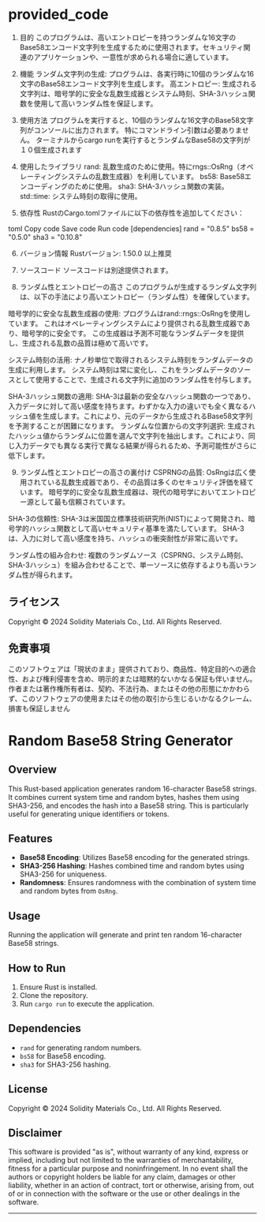 # provided_code

1. 目的
このプログラムは、高いエントロピーを持つランダムな16文字のBase58エンコード文字列を生成するために使用されます。セキュリティ関連のアプリケーションや、一意性が求められる場合に適しています。

2. 機能
ランダム文字列の生成: プログラムは、各実行時に10個のランダムな16文字のBase58エンコード文字列を生成します。
高エントロピー: 生成される文字列は、暗号学的に安全な乱数生成器とシステム時刻、SHA-3ハッシュ関数を使用して高いランダム性を保証します。

3. 使用方法
プログラムを実行すると、10個のランダムな16文字のBase58文字列がコンソールに出力されます。
特にコマンドライン引数は必要ありません。
ターミナルからcargo runを実行するとランダムなBase58の文字列が１０個生成されます

4. 使用したライブラリ
rand: 乱数生成のために使用。特にrngs::OsRng（オペレーティングシステムの乱数生成器）を利用しています。
bs58: Base58エンコーディングのために使用。
sha3: SHA-3ハッシュ関数の実装。
std::time: システム時刻の取得に使用。

5. 依存性
RustのCargo.tomlファイルに以下の依存性を追加してください：

toml
Copy code
Save code
Run code
[dependencies]
rand = "0.8.5"
bs58 = "0.5.0"
sha3 = "0.10.8"

6. バージョン情報
Rustバージョン: 1.50.0 以上推奨

7. ソースコード
ソースコードは別途提供されます。





8. ランダム性とエントロピーの高さ
このプログラムが生成するランダム文字列は、以下の手法により高いエントロピー（ランダム性）を確保しています。

暗号学的に安全な乱数生成器の使用: プログラムはrand::rngs::OsRngを使用しています。
これはオペレーティングシステムにより提供される乱数生成器であり、暗号学的に安全です。
この生成器は予測不可能なランダムデータを提供し、生成される乱数の品質は極めて高いです。

システム時刻の活用: ナノ秒単位で取得されるシステム時刻をランダムデータの生成に利用します。
システム時刻は常に変化し、これをランダムデータのソースとして使用することで、生成される文字列に追加のランダム性を付与します。

SHA-3ハッシュ関数の適用: SHA-3は最新の安全なハッシュ関数の一つであり、入力データに対して高い感度を持ちます。わずかな入力の違いでも全く異なるハッシュ値を生成します。これにより、元のデータから生成されるBase58文字列を予測することが困難になります。
ランダムな位置からの文字列選択: 生成されたハッシュ値からランダムに位置を選んで文字列を抽出します。これにより、同じ入力データでも異なる実行で異なる結果が得られるため、予測可能性がさらに低下します。



9. ランダム性とエントロピーの高さの裏付け
CSPRNGの品質: OsRngは広く使用されている乱数生成器であり、その品質は多くのセキュリティ評価を経ています。
暗号学的に安全な乱数生成器は、現代の暗号学においてエントロピー源として最も信頼されています。

SHA-3の信頼性: SHA-3は米国国立標準技術研究所(NIST)によって開発され、暗号学的ハッシュ関数として高いセキュリティ基準を満たしています。
SHA-3は、入力に対して高い感度を持ち、ハッシュの衝突耐性が非常に高いです。

ランダム性の組み合わせ: 複数のランダムソース（CSPRNG、システム時刻、SHA-3ハッシュ）を組み合わせることで、単一ソースに依存するよりも高いランダム性が得られます。



## ライセンス
Copyright © 2024 Solidity Materials Co., Ltd. All Rights Reserved.

## 免責事項
このソフトウェアは「現状のまま」提供されており、商品性、特定目的への適合性、および権利侵害を含め、明示的または暗黙的ないかなる保証も伴いません。作者または著作権所有者は、契約、不法行為、またはその他の形態にかかわらず、このソフトウェアの使用またはその他の取引から生じるいかなるクレーム、損害も保証しません


# Random Base58 String Generator

## Overview
This Rust-based application generates random 16-character Base58 strings. It combines current system time and random bytes, hashes them using SHA3-256, and encodes the hash into a Base58 string. This is particularly useful for generating unique identifiers or tokens.

## Features
- **Base58 Encoding**: Utilizes Base58 encoding for the generated strings.
- **SHA3-256 Hashing**: Hashes combined time and random bytes using SHA3-256 for uniqueness.
- **Randomness**: Ensures randomness with the combination of system time and random bytes from `OsRng`.

## Usage
Running the application will generate and print ten random 16-character Base58 strings.

## How to Run
1. Ensure Rust is installed.
2. Clone the repository.
3. Run `cargo run` to execute the application.

## Dependencies
- `rand` for generating random numbers.
- `bs58` for Base58 encoding.
- `sha3` for SHA3-256 hashing.

## License
Copyright © 2024 Solidity Materials Co., Ltd. All Rights Reserved.

## Disclaimer
This software is provided "as is", without warranty of any kind, express or implied, including but not limited to the warranties of merchantability, fitness for a particular purpose and noninfringement. In no event shall the authors or copyright holders be liable for any claim, damages or other liability, whether in an action of contract, tort or otherwise, arising from, out of or in connection with the software or the use or other dealings in the software.

---
